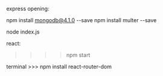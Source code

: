 express opening:

npm install mongodb@4.1.0 --save
npm install multer --save

node index.js

react:

> > > > npm start

terminal >>> npm install react-router-dom
